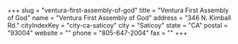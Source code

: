 +++
slug = "ventura-first-assembly-of-god"
title = "Ventura First Assembly of God"
name = "Ventura First Assembly of God"
address = "346 N. Kimball Rd."
cityIndexKey = "city-ca-saticoy"
city = "Saticoy"
state = "CA"
postal = "93004"
website = ""
phone = "805-647-2004"
fax = ""
+++
